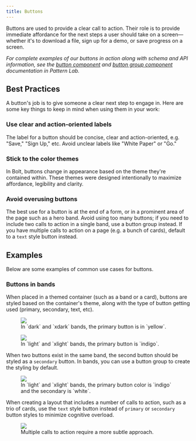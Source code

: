 ```yaml
---
title: Buttons
---
```


Buttons are used to provide a clear call to action. Their role is to provide immediate affordance for the next steps a user should take on a screen—whether it's to download a file, sign up for a demo, or save progress on a screen.

*For complete examples of our buttons in action along with schema and API information, see the [button component](/pattern-lab/?p=viewall-components-button) and [button group component](/pattern-lab/?p=viewall-components-buttons-group) documentation in Pattern Lab.*

## Best Practices

A button's job is to give someone a clear next step to engage in. Here are some key things to keep in mind when using them in your work:

### Use clear and action-oriented labels

The label for a button should be concise, clear and action-oriented, e.g. "Save," "Sign Up," etc. Avoid unclear labels like "White Paper" or "Go."

### Stick to the color themes

In Bolt, buttons change in appearance based on the theme they're contained within. These themes were designed intentionally to maximize affordance, legibility and clarity. 

### Avoid overusing buttons

The best use for a button is at the end of a form, or in a prominent area of the page such as a hero band. Avoid using too many buttons; if you need to include two calls to action in a single band, use a button group instead. If you have multiple calls to action on a page (e.g. a bunch of cards), default to a `text` style button instead.

## Examples

Below are some examples of common use cases for buttons.

### Buttons in bands

When placed in a themed container (such as a band or a card), buttons are styled based on the container's theme, along with the type of button getting used (primary, secondary, text, etc).

<figure>
<img src="/images/docs/band_dark_single-button.png" />
<figcaption>In `dark` and `xdark` bands, the primary button is in `yellow`.</figcaption>
</figure>

<figure>
<img src="/images/docs/band_xlight_one-button.png" />
<figcaption>In `light` and `xlight` bands, the primary button is `indigo`.</figcaption>
</figure>

When two buttons exist in the same band, the second button should be styled as a `secondary` button. In bands, you can use a button group to create the styling by default. 

<figure>
<img src="/images/docs/band_light_dual-button.png" />
<figcaption>In `light` and `xlight` bands, the primary button color is `indigo` and the secondary is `white`.</figcaption>
</figure>

When creating a layout that includes a number of calls to action, such as a trio of cards, use the `text` style button instead of `primary` or `secondary` button styles to minimize cognitive overload.

<figure>
<img src="/images/docs/band_xlight_three-cards.png" />
<figcaption>Multiple calls to action require a more subtle approach.</figcaption>
</figure>
